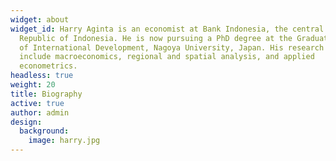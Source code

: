 ```yaml
---
widget: about
widget_id: Harry Aginta is an economist at Bank Indonesia, the central bank of
  Republic of Indonesia. He is now pursuing a PhD degree at the Graduate School
  of International Development, Nagoya University, Japan. His research interests
  include macroeconomics, regional and spatial analysis, and applied
  econometrics.
headless: true
weight: 20
title: Biography
active: true
author: admin
design:
  background:
    image: harry.jpg
---
```

